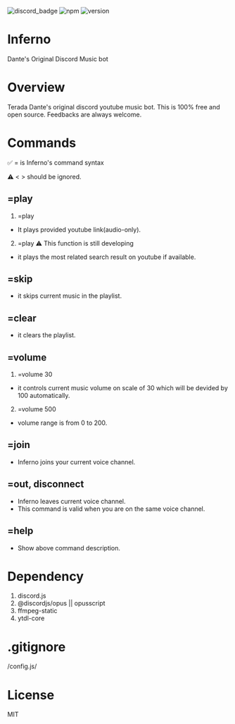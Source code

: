 ![discord_badge](https://badgen.net/badge/icon/discord?icon=discord&label)
![npm](https://badgen.net/badge/npm/v6.13.4/green)
![version](https://badgen.net/badge/version/beta/blue)

# Inferno
Dante's Original Discord Music bot

# Overview
Terada Dante's original discord youtube music bot. This is 100% free and open source. Feedbacks are always welcome.

# Commands


✅ = is Inferno's command syntax

⚠ < > should be ignored.

## =play
1. =play <Youtube-link>
- It plays provided youtube link(audio-only).

2. =play <word>
⚠ This function is still developing
- it plays the most related search result on youtube if available.


## =skip
- it skips current music in the playlist.

## =clear
- it clears the playlist.

## =volume
1. =volume 30
- it controls current music volume on scale of 30 which will be devided by 100 automatically.

2. =volume 500
- volume range is from 0 to 200.

## =join
- Inferno joins your current voice channel. 

## =out, disconnect
- Inferno leaves current voice channel.
- This command is valid when you are on the same voice channel.

## =help
- Show above command description.

# Dependency
1. discord.js
2. @discordjs/opus || opusscript
3. ffmpeg-static
4. ytdl-core

# .gitignore
/config.js/

# License 
MIT